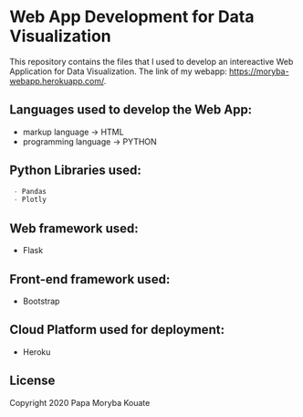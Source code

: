 # Web App Development for Data Visualization

This repository contains the files that I used to develop an intereactive Web Application for Data Visualization.
The link of my webapp: https://moryba-webapp.herokuapp.com/.

## Languages used to develop the Web App:

- markup language -> HTML 
- programming language -> PYTHON 

## Python Libraries used:
```python
 - Pandas
 - Plotly
```
## Web framework used:
- Flask
## Front-end framework used:
- Bootstrap
## Cloud Platform used for deployment: 
- Heroku

## License

Copyright 2020  Papa Moryba Kouate

